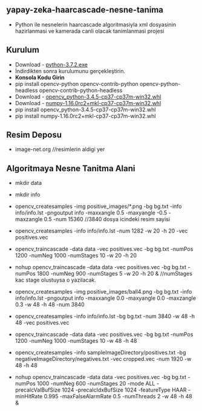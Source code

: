 ## yapay-zeka-haarcascade-nesne-tanima
- Python ile nesnelerin haarcascade algoritmasiyla xml dosyasinin hazirlanmasi ve kamerada canli olacak tanimlanmasi projesi

## Kurulum
- Download - [python-3.7.2.exe](https://www.python.org/ftp/python/3.7.2/python-3.7.2.exe)
- İndirdikten sonra kurulumunu gerçekleştirin.
- **Konsola Kodu Girin**
- pip install opencv-python opencv-contrib-python opencv-python-headless opencv-contrib-python-headless
- Download - [opencv_python-3.4.5-cp37-cp37m-win32.whl](https://download.lfd.uci.edu/pythonlibs/r5uhg2lo/opencv_python-3.4.5-cp37-cp37m-win32.whl)
- Download - [numpy-1.16.0rc2+mkl-cp37-cp37m-win32.whl](https://download.lfd.uci.edu/pythonlibs/r5uhg2lo/numpy-1.16.0rc2+mkl-cp37-cp37m-win32.whl)
- pip install opencv_python-3.4.5-cp37-cp37m-win32.whl
- pip install numpy-1.16.0rc2+mkl-cp37-cp37m-win32.whl

## Resim Deposu
- image-net.org //resimlerin aldigi yer

## Algoritmaya Nesne Tanitma Alani
- mkdir data
- mkdir info
- opencv_createsamples -img positive_images/*.png -bg bg.txt -info info/info.lst -pngoutput info -maxxangle 0.5 -maxyangle -0.5 -maxzangle 0.5 -num 15360 //3840 dosya icindeki resim sayisi
- opencv_createsamples -info info/info.lst -num 1282 -w 20 -h 20 -vec positives.vec
- opencv_traincascade -data data -vec positives.vec -bg bg.txt -numPos 1200 -numNeg 1000 -numStages 10 -w 20 -h 20

- nohup opencv_traincascade -data data -vec positives.vec -bg bg.txt -numPos 1800 -numNeg 900 -numStages 5 -w 20 -h 20 & //numStages kac stage olustuysa o yazilacak.

- opencv_createsamples -img positive_images/ball4.png -bg bg.txt -info info/info.lst -pngoutput info -maxxangle 0.0 -maxyangle 0.0 -maxzangle 0.3 -w 48 -h 48 -num 3840
- opencv_createsamples -info info/info.lst -bg bg.txt -num 3840 -w 48 -h 48 -vec positives.vec
- opencv_traincascade -data data -vec positives.vec -bg bg.txt -numPos 1200 -numNeg 1000 -numStages 10 -w 48 -h 48


- opencv_createsamples -info sampleImageDirectory/positives.txt -bg negativeImageDirectory/negatives.txt -vec cropped.vec -num 1920 -w 48 -h 48

- nohup opencv_traincascade -data data -vec positives.vec -bg bg.txt -numPos 1000 -numNeg 600 -numStages 20 -mode ALL -precalcValBufSize 1024 -precalcIdxBufSize 1024 -featureType HAAR -minHitRate 0.995 -maxFalseAlarmRate 0.5 -numThreads 2 -w 48 -h 48 &
